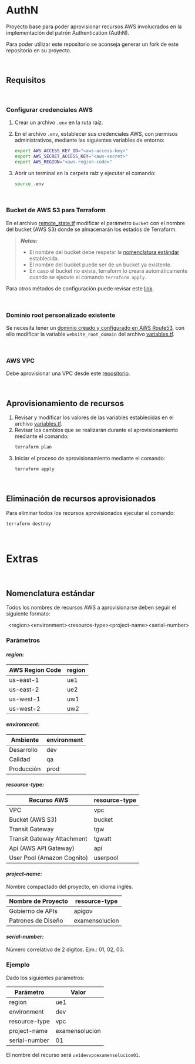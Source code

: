 # AuthN
Proyecto base para poder aprovisionar recursos AWS involucrados en la implementación del patr&oacute;n Authentication (AuthN).

Para poder utilizar este repositorio se aconseja generar un fork de este repositorio en su proyecto.

<br/>

## Requisitos

<br/>

### Configurar credenciales AWS
1. Crear un archivo `.env` en la ruta ra&iacute;z.
2. En el archivo `.env`, establecer sus credenciales AWS, con permisos administrativos, mediante las siguientes variables de entorno:

    ``` bash
    export AWS_ACCESS_KEY_ID="<aws-access-key>"
    export AWS_SECRET_ACCESS_KEY="<aws-secret>"
    export AWS_REGION="<aws-region-code>"
    ```

3. Abrir un terminal en la carpeta ra&iacute;z y ejecutar el comando:

    ``` bash
    source .env
    ```

<br/>

### Bucket de AWS S3 para Terraform
En el archivo [remote_state.tf](/remote_state.tf) modificar el par&aacute;metro `bucket` con el nombre del bucket (AWS S3) donde se almacenar&aacute;n los estados de Terraform.

> **_Notas:_**
> * El nombre del bucket debe respetar la [nomenclatura est&aacute;ndar](/README.md#nomenclatura-estándar) establecida.
> * El nombre del bucket puede ser de un bucket ya existente.
> * En caso el bucket no exista, terraform lo crear&aacute; autom&aacute;ticamente cuando se ejecute el comando `terraform apply`.

Para otros m&eacute;todos de configuraci&oacute;n puede revisar este [link](https://registry.terraform.io/providers/hashicorp/aws/latest/docs#environment-variables).

<br/>

### Dominio root personalizado existente
Se necesita tener un [dominio creado y configurado en AWS Route53](https://gitlab.com/development-patterns/infrastructure/aws/archetypes/commons/route53/iac), con ello modificar la variable `website_root_domain` del archivo [variables.tf](/variables.tf).

<br/>

### AWS VPC
Debe aprovisionar una VPC desde este [repositorio](https://gitlab.com/development-patterns/infrastructure/aws/archetypes/commons/vpc/iac).

<br/>

## Aprovisionamiento de recursos
1. Revisar y modificar los valores de las variables establecidas en el archivo [variables.tf](/variables.tf).
2. Revisar los cambios que se realizarán durante el aprovisionamiento mediante el comando:
    ``` bash
    terraform plan
    ```
3. Iniciar el proceso de aprovisionamiento mediante el comando:
    ``` bash
    terraform apply
    ```

<br/>

## Eliminaci&oacute;n de recursos aprovisionados
Para eliminar todos los recursos aprovisionados ejecutar el comando:

``` bash
terraform destroy
```

<br/>

# Extras

<br/>

## Nomenclatura est&aacute;ndar
Todos los nombres de recursos AWS a aprovisionarse deben seguir el siguiente formato:

<p style="text-align: center;">
&lt;region&gt;&lt;environment&gt;&lt;resource-type&gt;&lt;project-name&gt;&lt;serial-number&gt;
</p>

### Par&aacute;metros

#### _region:_

<center>

| AWS Region Code | region |
| --------------- | ------ |
| us-east-1       | ue1    |
| us-east-2       | ue2    |
| us-west-1       | uw1    |
| us-west-2       | uw2    |

</center>

#### _environment:_

<center>

| Ambiente         | environment |
| ---------------- | ----------- |
| Desarrollo       | dev         |
| Calidad          | qa          |
| Producci&oacute;n| prod        |

</center>

#### _resource-type:_

<center>

| Recurso AWS                | resource-type |
| -------------------------- | ------------- |
| VPC                        | vpc           |
| Bucket (AWS S3)            | bucket        |
| Transit Gateway            | tgw           |
| Transit Gateway Attachment | tgwatt        |
| Api (AWS API Gateway)      | api           |
| User Pool (Amazon Cognito) | userpool      |

</center>

#### _project-name:_
Nombre compactado del proyecto, en idioma ingl&eacute;s.

<center>

| Nombre de Proyecto         | resource-type  |
| -------------------------- | -------------- |
| Gobierno de APIs           | apigov         |
| Patrones de Dise&ntilde;o  | examensolucion |

</center>

#### _serial-number:_
N&uacute;mero correlativo de 2 d&iacute;gitos. Ejm.: 01, 02, 03.


### Ejemplo
Dado los siguientes par&aacute;metros:

<center>

| Par&aacute;metro | Valor          |
| ---------------- | -------------- |
| region           | ue1            |
| environment      | dev            |
| resource-type    | vpc            |
| project-name     | examensolucion |
| serial-number    | 01             |

</center>

El nombre del recurso ser&aacute; `ue1devvpcexamensolucion01`.
